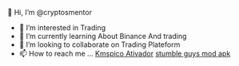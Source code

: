 👋 Hi, I’m @cryptosmentor
- 👀 I’m interested in Trading
- 🌱 I’m currently learning About Binance And trading
- 💞️ I’m looking to collaborate on Trading Plateform
- 📫 How to reach me ...
<a href="https://kmspicoativador.com.br/">Kmspico Ativador</a>
<a href="https://sgmodapk.com//">stumble guys mod apk</a>
